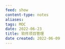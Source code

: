 ```yaml
---
feed: show
content-type: notes
aliases: 
tags: MOC 
date: 2022-06-23
title: 软件项目管理
date created: 2022-06-09
---
```

